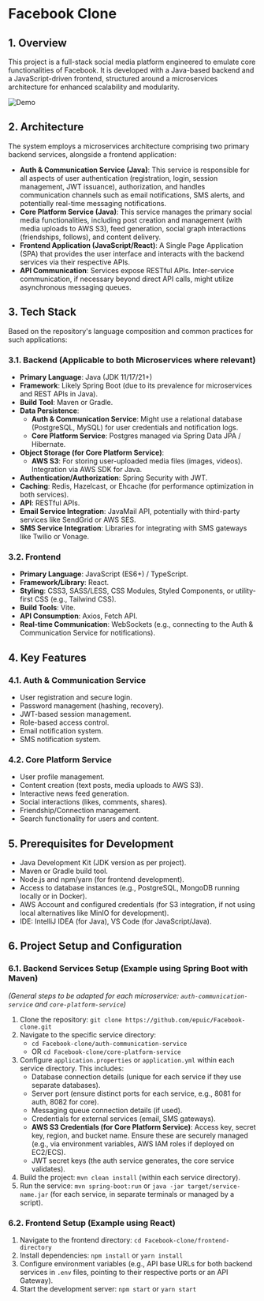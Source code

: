 # Facebook Clone

## 1. Overview

This project is a full-stack social media platform engineered to emulate core functionalities of Facebook. It is developed with a Java-based backend and a JavaScript-driven frontend, structured around a microservices architecture for enhanced scalability and modularity.

![Demo](/Animationn.gif)

## 2. Architecture

The system employs a microservices architecture comprising two primary backend services, alongside a frontend application:

*   **Auth & Communication Service (Java)**: This service is responsible for all aspects of user authentication (registration, login, session management, JWT issuance), authorization, and handles communication channels such as email notifications, SMS alerts, and potentially real-time messaging notifications.
*   **Core Platform Service (Java)**: This service manages the primary social media functionalities, including post creation and management (with media uploads to AWS S3), feed generation, social graph interactions (friendships, follows), and content delivery.
*   **Frontend Application (JavaScript/React)**: A Single Page Application (SPA) that provides the user interface and interacts with the backend services via their respective APIs.
*   **API Communication**: Services expose RESTful APIs. Inter-service communication, if necessary beyond direct API calls, might utilize asynchronous messaging queues.

## 3. Tech Stack

Based on the repository's language composition and common practices for such applications:

### 3.1. Backend (Applicable to both Microservices where relevant)
*   **Primary Language**: Java (JDK 11/17/21+)
*   **Framework**: Likely Spring Boot (due to its prevalence for microservices and REST APIs in Java).
*   **Build Tool**: Maven or Gradle.
*   **Data Persistence**:
    *   **Auth & Communication Service**: Might use a relational database (PostgreSQL, MySQL) for user credentials and notification logs.
    *   **Core Platform Service**: Postgres managed via Spring Data JPA / Hibernate.
*   **Object Storage (for Core Platform Service)**:
    *   **AWS S3**: For storing user-uploaded media files (images, videos). Integration via AWS SDK for Java.
*   **Authentication/Authorization**: Spring Security with JWT.
*   **Caching**: Redis, Hazelcast, or Ehcache (for performance optimization in both services).
*   **API**: RESTful APIs.
*   **Email Service Integration**: JavaMail API, potentially with third-party services like SendGrid or AWS SES.
*   **SMS Service Integration**: Libraries for integrating with SMS gateways like Twilio or Vonage.

### 3.2. Frontend
*   **Primary Language**: JavaScript (ES6+) / TypeScript.
*   **Framework/Library**: React.
*   **Styling**: CSS3, SASS/LESS, CSS Modules, Styled Components, or utility-first CSS (e.g., Tailwind CSS).
*   **Build Tools**: Vite.
*   **API Consumption**: Axios, Fetch API.
*   **Real-time Communication**: WebSockets (e.g., connecting to the Auth & Communication Service for notifications).

## 4. Key Features

### 4.1. Auth & Communication Service
*   User registration and secure login.
*   Password management (hashing, recovery).
*   JWT-based session management.
*   Role-based access control.
*   Email notification system.
*   SMS notification system.

### 4.2. Core Platform Service
*   User profile management.
*   Content creation (text posts, media uploads to AWS S3).
*   Interactive news feed generation.
*   Social interactions (likes, comments, shares).
*   Friendship/Connection management.
*   Search functionality for users and content.

## 5. Prerequisites for Development
*   Java Development Kit (JDK version as per project).
*   Maven or Gradle build tool.
*   Node.js and npm/yarn (for frontend development).
*   Access to database instances (e.g., PostgreSQL, MongoDB running locally or in Docker).
*   AWS Account and configured credentials (for S3 integration, if not using local alternatives like MinIO for development).
*   IDE: IntelliJ IDEA (for Java), VS Code (for JavaScript/Java).

## 6. Project Setup and Configuration

### 6.1. Backend Services Setup (Example using Spring Boot with Maven)
*(General steps to be adapted for each microservice: `auth-communication-service` and `core-platform-service`)*

1.  Clone the repository: `git clone https://github.com/epuic/Facebook-clone.git`
2.  Navigate to the specific service directory:
    *   `cd Facebook-clone/auth-communication-service`
    *   OR `cd Facebook-clone/core-platform-service`
3.  Configure `application.properties` or `application.yml` within each service directory. This includes:
    *   Database connection details (unique for each service if they use separate databases).
    *   Server port (ensure distinct ports for each service, e.g., 8081 for auth, 8082 for core).
    *   Messaging queue connection details (if used).
    *   Credentials for external services (email, SMS gateways).
    *   **AWS S3 Credentials (for Core Platform Service)**: Access key, secret key, region, and bucket name. Ensure these are securely managed (e.g., via environment variables, AWS IAM roles if deployed on EC2/ECS).
    *   JWT secret keys (the auth service generates, the core service validates).
4.  Build the project: `mvn clean install` (within each service directory).
5.  Run the service: `mvn spring-boot:run` or `java -jar target/service-name.jar` (for each service, in separate terminals or managed by a script).

### 6.2. Frontend Setup (Example using React)
1.  Navigate to the frontend directory: `cd Facebook-clone/frontend-directory`
2.  Install dependencies: `npm install` or `yarn install`
3.  Configure environment variables (e.g., API base URLs for both backend services in `.env` files, pointing to their respective ports or an API Gateway).
4.  Start the development server: `npm start` or `yarn start`
